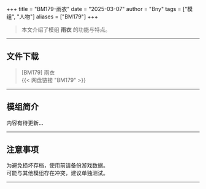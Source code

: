 +++
title = "BM179-雨衣"
date = "2025-03-07"
author = "Bny"
tags = ["模组", "人物"]
aliases = ["BM179"]
+++

> 本文介绍了模组 **雨衣** 的功能与特点。

---

## 文件下载

> [BM179] 雨衣  
{{< 网盘链接 "BM179" >}}  

---

## 模组简介

>  
内容有待更新...  

---

## 注意事项

>  
为避免损坏存档，使用前请备份游戏数据。  
可能与其他模组存在冲突，建议单独测试。  

---

